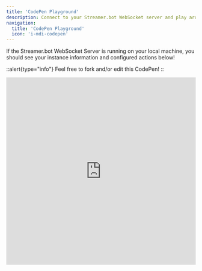 ```yaml
---
title: 'CodePen Playground'
description: Connect to your Streamer.bot WebSocket server and play around!
navigation:
  title: 'CodePen Playground'
  icon: 'i-mdi-codepen'
---
```


If the Streamer.bot WebSocket Server is running on your local machine, you should see your instance information and configured actions below!

::alert{type="info"}
Feel free to fork and/or edit this CodePen!
::

<iframe height="500" style="width: 100%;" scrolling="no" title="Streamerbot Client Test" src="https://codepen.io/Whipstickgostop/embed/abjGMpa?default-tab=js%2Cresult&editable=true&theme-id=dark" frameborder="no" loading="lazy" allowtransparency="true" allowfullscreen="true">
  See the Pen <a href="https://codepen.io/Whipstickgostop/pen/abjGMpa">
  Streamerbot Client Test</a> by Whipstickgostop (<a href="https://codepen.io/Whipstickgostop">@Whipstickgostop</a>)
  on <a href="https://codepen.io">CodePen</a>.
</iframe>
